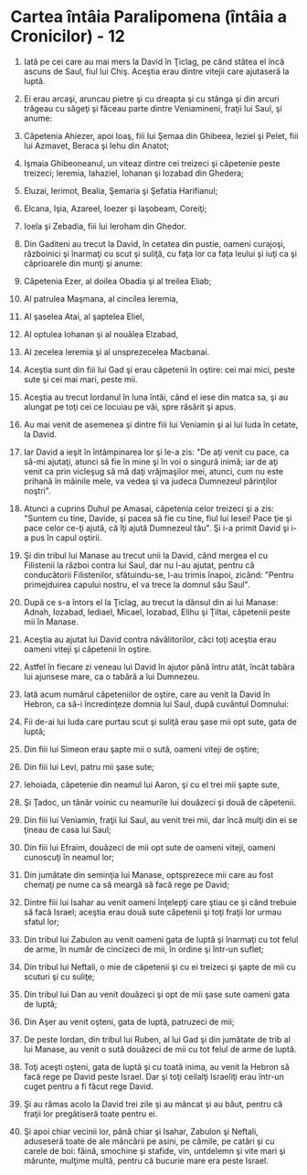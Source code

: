 # Cartea &#238;nt&#226;ia Paralipomena (&#238;nt&#226;ia a Cronicilor) - 12

1. Iată pe cei care au mai mers la David în Ţiclag, pe când stătea el încă ascuns de Saul, fiul lui Chiş. Aceştia erau dintre vitejii care ajutaseră la luptă. 

2. Ei erau arcaşi, aruncau pietre şi cu dreapta şi cu stânga şi din arcuri trăgeau cu săgeţi şi făceau parte dintre Veniamineni, fraţii lui Saul, şi anume: 

3. Căpetenia Ahiezer, apoi Ioaş, fiii lui Şemaa din Ghibeea, Ieziel şi Pelet, fiii lui Azmavet, Beraca şi Iehu din Anatot; 

4. Işmaia Ghibeoneanul, un viteaz dintre cei treizeci şi căpetenie peste treizeci; Ieremia, Iahaziel, Iohanan şi Iozabad din Ghedera; 

5. Eluzai, Ierimot, Bealia, Şemaria şi Şefatia Harifianul; 

6. Elcana, Işia, Azareel, Ioezer şi Iaşobeam, Coreiţi; 

7. Ioela şi Zebadia, fiii lui Ieroham din Ghedor. 

8. Din Gaditeni au trecut la David, în cetatea din pustie, oameni curajoşi, războinici şi înarmaţi cu scut şi suliţă, cu faţa lor ca faţa leului şi iuţi ca şi căprioarele din munţi şi anume: 

9. Căpetenia Ezer, al doilea Obadia şi al treilea Eliab; 

10. Al patrulea Maşmana, al cincilea Ieremia, 

11. Al şaselea Atai, al şaptelea Eliel, 

12. Al optulea Iohanan şi al nouălea Elzabad, 

13. Al zecelea Ieremia şi al unsprezecelea Macbanai. 

14. Aceştia sunt din fiii lui Gad şi erau căpetenii în oştire: cei mai mici, peste sute şi cei mai mari, peste mii. 

15. Aceştia au trecut Iordanul în luna întâi, când el iese din matca sa, şi au alungat pe toţi cei ce locuiau pe văi, spre răsărit şi apus. 

16. Au mai venit de asemenea şi dintre fiii lui Veniamin şi ai lui Iuda în cetate, la David. 

17. Iar David a ieşit în întâmpinarea lor şi le-a zis: "De aţi venit cu pace, ca să-mi ajutaţi, atunci să fie în mine şi în voi o singură inimă; iar de aţi venit ca prin vicleşug să mă daţi vrăjmaşilor mei, atunci, cum nu este prihană în mâinile mele, va vedea şi va judeca Dumnezeul părinţilor noştri". 

18. Atunci a cuprins Duhul pe Amasai, căpetenia celor treizeci şi a zis: "Suntem cu tine, Davide, şi pacea să fie cu tine, fiul lui Iesei! Pace ţie şi pace celor ce-ţi ajută, că îţi ajută Dumnezeul tău". Şi i-a primit David şi i-a pus în capul oştirii. 

19. Şi din tribul lui Manase au trecut unii la David, când mergea el cu Filistenii la război contra lui Saul, dar nu l-au ajutat, pentru că conducătorii Filistenilor, sfătuindu-se, l-au trimis înapoi, zicând: "Pentru primejduirea capului nostru, el va trece la domnul său Saul". 

20. După ce s-a întors el la Ţiclag, au trecut la dânsul din ai lui Manase: Adnah, Iozabad, Iediael, Micael, Iozabad, Elihu şi Ţiltai, căpetenii peste mii în Manase. 

21. Aceştia au ajutat lui David contra năvălitorilor, căci toţi aceştia erau oameni viteji şi căpetenii în oştire. 

22. Astfel în fiecare zi veneau lui David în ajutor până întru atât, încât tabăra lui ajunsese mare, ca o tabără a lui Dumnezeu. 

23. Iată acum numărul căpeteniilor de oştire, care au venit la David în Hebron, ca să-i încredinţeze domnia lui Saul, după cuvântul Domnului: 

24. Fii de-ai lui Iuda care purtau scut şi suliţă erau şase mii opt sute, gata de luptă; 

25. Din fiii lui Simeon erau şapte mii o sută, oameni viteji de oştire; 

26. Din fiii lui Levi, patru mii şase sute; 

27. Iehoiada, căpetenie din neamul lui Aaron, şi cu el trei mii şapte sute, 

28. Şi Ţadoc, un tânăr voinic cu neamurile lui douăzeci şi două de căpetenii. 

29. Din fiii lui Veniamin, fraţii lui Saul, au venit trei mii, dar încă mulţi din ei se ţineau de casa lui Saul; 

30. Din fiii lui Efraim, douăzeci de mii opt sute de oameni viteji, oameni cunoscuţi în neamul lor; 

31. Din jumătate din seminţia lui Manase, optsprezece mii care au fost chemaţi pe nume ca să meargă să facă rege pe David; 

32. Dintre fiii lui Isahar au venit oameni înţelepţi care ştiau ce şi când trebuie să facă Israel; aceştia erau două sute căpetenii şi toţi fraţii lor urmau sfatul lor; 

33. Din tribul lui Zabulon au venit oameni gata de luptă şi înarmaţi cu tot felul de arme, în număr de cincizeci de mii, în ordine şi într-un suflet; 

34. Din tribul lui Neftali, o mie de căpetenii şi cu ei treizeci şi şapte de mii cu scuturi şi cu suliţe; 

35. Din tribul lui Dan au venit douăzeci şi opt de mii şase sute oameni gata de luptă; 

36. Din Aşer au venit oşteni, gata de luptă, patruzeci de mii; 

37. De peste Iordan, din tribul lui Ruben, al lui Gad şi din jumătate de trib al lui Manase, au venit o sută douăzeci de mii cu tot felul de arme de luptă. 

38. Toţi aceşti oşteni, gata de luptă şi cu toată inima, au venit la Hebron să facă rege pe David peste Israel. Dar şi toţi ceilalţi Israeliţi erau într-un cuget pentru a fi făcut rege David. 

39. Şi au rămas acolo la David trei zile şi au mâncat şi au băut, pentru că fraţii lor pregătiseră toate pentru ei. 

40. Şi apoi chiar vecinii lor, până chiar şi Isahar, Zabulon şi Neftali, aduseseră toate de ale mâncării pe asini, pe cămile, pe catâri şi cu carele de boi: făină, smochine şi stafide, vin, untdelemn şi vite mari şi mărunte, mulţime multă, pentru că bucurie mare era peste Israel. 


